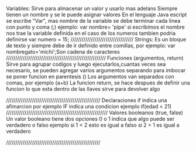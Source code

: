 Variables: Sirve para almacenar un valor y usarlo mas adelans
Siempre tienen un nombre y se le puede asignar valores
En el lenguaje Java escript se escribe "Var", mas nombre de la variable
se debe terminar cada línea con punto y coma (;) ejemplo:
var nombre= 'pipe' si escribimos el nombre nos trae la variable definida
en el caso de los numeros tambien podria definirse
var numero = 15;
//////////////////////////////////
Strings: Es un bloque de texto y siempre debe de ir definido entre comillas, por ejemplo:
var nombregato='michi';Son cadena de caracteres 
//////////////////////////////////////////////////////
Funciones (argumentos, return)
Sirve para agrupar codigos y luego ejecutarlos,cuantas veces sea necesario,
se pueden agregar varios argumentos separando para imbocar se poner funcion en parentesis ()
Los argumentos van separados con comas, por ejemplo (a+b)
La funcion return, se hace despues de definir una funcion lo que esta dentro de las llaves
sirve para devolver algo

///////////////////////////////////////////////////
Declaraciones if
indica una afimarcion  por ejemplo IF indica una condicion  ejemplo if(edad < 21)
///////////////////////////////////////////////////////
Valores booleanos (true, false)
Un valor booleano tiene dos opciones 0 o 1 indica que algo puede ser verdadero o falso
ejemplo si 1 < 2 esto es igual a falso
si 2 > 1 es igual a verdadero

/////////////////////////////////////////////////// 